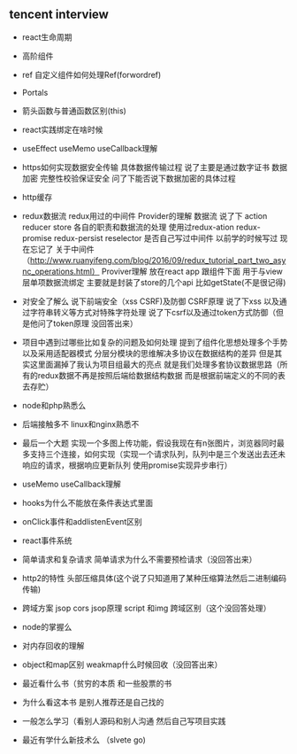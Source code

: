 
## tencent interview
- react生命周期
- 高阶组件 
- ref 自定义组件如何处理Ref(forwordref)
- Portals
- 箭头函数与普通函数区别(this)
- react实践绑定在啥时候
- useEffect useMemo useCallback理解
- https如何实现数据安全传输  具体数据传输过程
  说了主要是通过数字证书  数据加密  完整性校验保证安全
  问了下能否说下数据加密的具体过程
- http缓存
   
- redux数据流 redux用过的中间件  Provider的理解
  数据流  说了下 action  reducer  store 各自的职责和数据流的处理
  使用过redux-ation redux-promise redux-persist reselector
  是否自己写过中间件  以前学的时候写过  现在忘记了
  关于中间件（http://www.ruanyifeng.com/blog/2016/09/redux_tutorial_part_two_async_operations.html）
  Proviver理解  放在react app 跟组件下面 用于与view层单项数据流绑定  主要就是封装了store的几个api  比如getState(不是很记得)
- 对安全了解么  说下前端安全（xss CSRF)及防御 CSRF原理
   说了下xss 以及通过字符串转义等方式对特殊字符处理
   说了下csrf以及通过token方式防御（但是他问了token原理 没回答出来）
- 项目中遇到过哪些比如复杂的问题及如何处理
   提到了组件化思想处理多个手势  以及采用适配器模式 分层分模块的思维解决多协议在数据结构的差异  但是其实这里面漏掉了我认为项目组最大的亮点 就是我们处理多套协议数据思路（所有的redux数据不再是按照后端给数据结构数据  而是根据前端定义的不同的表去存贮）
- node和php熟悉么
- 后端接触多不 linux和nginx熟悉不
- 最后一个大题
  实现一个多图上传功能，假设我现在有n张图片，浏览器同时最多支持三个连接，如何实现（实现一个请求队列，队列中是三个发送出去还未响应的请求，根据响应更新队列 使用promise实现异步串行）

- useMemo useCallback理解
- hooks为什么不能放在条件表达式里面
- onClick事件和addlistenEvent区别
- react事件系统
- 简单请求和复杂请求 简单请求为什么不需要预检请求（没回答出来）
- http2的特性 头部压缩具体(这个说了只知道用了某种压缩算法然后二进制编码传输)
- 跨域方案 jsop cors jsop原理   script 和img 跨域区别（这个没回答处理）
- node的掌握么
- 对内存回收的理解
- object和map区别 weakmap什么时候回收（没回答出来）
- 最近看什么书（贫穷的本质 和一些股票的书
- 为什么看这本书  是别人推荐还是自己找的
- 一般怎么学习（看别人源码和别人沟通 然后自己写项目实践 
- 最近有学什么新技术么  （slvete  go)
